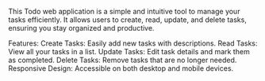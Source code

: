 This Todo web application is a simple and intuitive tool to manage your tasks efficiently. It allows users to create, read, update, and delete tasks, ensuring you stay organized and productive.

Features:
Create Tasks: Easily add new tasks with descriptions.
Read Tasks: View all your tasks in a list.
Update Tasks: Edit task details and mark them as completed.
Delete Tasks: Remove tasks that are no longer needed.
Responsive Design: Accessible on both desktop and mobile devices.
